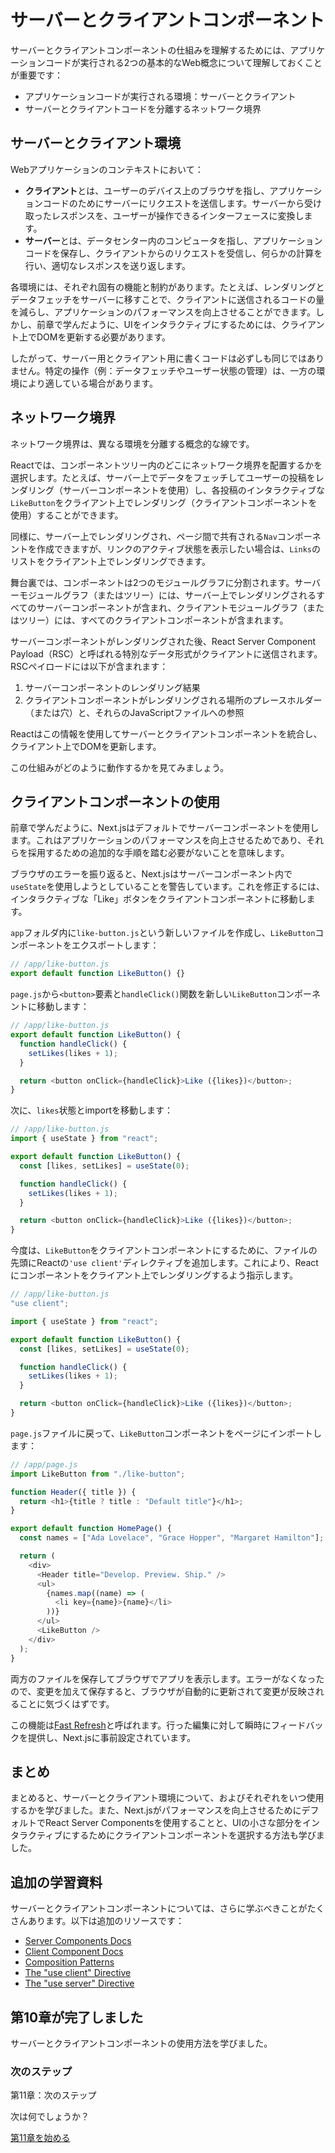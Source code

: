 # サーバーとクライアントコンポーネント

サーバーとクライアントコンポーネントの仕組みを理解するためには、アプリケーションコードが実行される2つの基本的なWeb概念について理解しておくことが重要です：

- アプリケーションコードが実行される環境：サーバーとクライアント
- サーバーとクライアントコードを分離するネットワーク境界

## サーバーとクライアント環境

Webアプリケーションのコンテキストにおいて：

- **クライアント**とは、ユーザーのデバイス上のブラウザを指し、アプリケーションコードのためにサーバーにリクエストを送信します。サーバーから受け取ったレスポンスを、ユーザーが操作できるインターフェースに変換します。
- **サーバー**とは、データセンター内のコンピュータを指し、アプリケーションコードを保存し、クライアントからのリクエストを受信し、何らかの計算を行い、適切なレスポンスを送り返します。

各環境には、それぞれ固有の機能と制約があります。たとえば、レンダリングとデータフェッチをサーバーに移すことで、クライアントに送信されるコードの量を減らし、アプリケーションのパフォーマンスを向上させることができます。しかし、前章で学んだように、UIをインタラクティブにするためには、クライアント上でDOMを更新する必要があります。

したがって、サーバー用とクライアント用に書くコードは必ずしも同じではありません。特定の操作（例：データフェッチやユーザー状態の管理）は、一方の環境により適している場合があります。

## ネットワーク境界

ネットワーク境界は、異なる環境を分離する概念的な線です。

Reactでは、コンポーネントツリー内のどこにネットワーク境界を配置するかを選択します。たとえば、サーバー上でデータをフェッチしてユーザーの投稿をレンダリング（サーバーコンポーネントを使用）し、各投稿のインタラクティブな`LikeButton`をクライアント上でレンダリング（クライアントコンポーネントを使用）することができます。

同様に、サーバー上でレンダリングされ、ページ間で共有される`Nav`コンポーネントを作成できますが、リンクのアクティブ状態を表示したい場合は、`Links`のリストをクライアント上でレンダリングできます。

舞台裏では、コンポーネントは2つのモジュールグラフに分割されます。サーバーモジュールグラフ（またはツリー）には、サーバー上でレンダリングされるすべてのサーバーコンポーネントが含まれ、クライアントモジュールグラフ（またはツリー）には、すべてのクライアントコンポーネントが含まれます。

サーバーコンポーネントがレンダリングされた後、React Server Component Payload（RSC）と呼ばれる特別なデータ形式がクライアントに送信されます。RSCペイロードには以下が含まれます：

1. サーバーコンポーネントのレンダリング結果
2. クライアントコンポーネントがレンダリングされる場所のプレースホルダー（または穴）と、それらのJavaScriptファイルへの参照

Reactはこの情報を使用してサーバーとクライアントコンポーネントを統合し、クライアント上でDOMを更新します。

この仕組みがどのように動作するかを見てみましょう。

## クライアントコンポーネントの使用

前章で学んだように、Next.jsはデフォルトでサーバーコンポーネントを使用します。これはアプリケーションのパフォーマンスを向上させるためであり、それらを採用するための追加的な手順を踏む必要がないことを意味します。

ブラウザのエラーを振り返ると、Next.jsはサーバーコンポーネント内で`useState`を使用しようとしていることを警告しています。これを修正するには、インタラクティブな「Like」ボタンをクライアントコンポーネントに移動します。

`app`フォルダ内に`like-button.js`という新しいファイルを作成し、`LikeButton`コンポーネントをエクスポートします：

```javascript
// /app/like-button.js
export default function LikeButton() {}
```

`page.js`から`<button>`要素と`handleClick()`関数を新しい`LikeButton`コンポーネントに移動します：

```javascript
// /app/like-button.js
export default function LikeButton() {
  function handleClick() {
    setLikes(likes + 1);
  }

  return <button onClick={handleClick}>Like ({likes})</button>;
}
```

次に、`likes`状態とimportを移動します：

```javascript
// /app/like-button.js
import { useState } from "react";

export default function LikeButton() {
  const [likes, setLikes] = useState(0);

  function handleClick() {
    setLikes(likes + 1);
  }

  return <button onClick={handleClick}>Like ({likes})</button>;
}
```

今度は、`LikeButton`をクライアントコンポーネントにするために、ファイルの先頭にReactの`'use client'`ディレクティブを追加します。これにより、Reactにコンポーネントをクライアント上でレンダリングするよう指示します。

```javascript
// /app/like-button.js
"use client";

import { useState } from "react";

export default function LikeButton() {
  const [likes, setLikes] = useState(0);

  function handleClick() {
    setLikes(likes + 1);
  }

  return <button onClick={handleClick}>Like ({likes})</button>;
}
```

`page.js`ファイルに戻って、`LikeButton`コンポーネントをページにインポートします：

```javascript
// /app/page.js
import LikeButton from "./like-button";

function Header({ title }) {
  return <h1>{title ? title : "Default title"}</h1>;
}

export default function HomePage() {
  const names = ["Ada Lovelace", "Grace Hopper", "Margaret Hamilton"];

  return (
    <div>
      <Header title="Develop. Preview. Ship." />
      <ul>
        {names.map((name) => (
          <li key={name}>{name}</li>
        ))}
      </ul>
      <LikeButton />
    </div>
  );
}
```

両方のファイルを保存してブラウザでアプリを表示します。エラーがなくなったので、変更を加えて保存すると、ブラウザが自動的に更新されて変更が反映されることに気づくはずです。

この機能は[Fast Refresh](https://nextjs.org/docs/architecture/fast-refresh)と呼ばれます。行った編集に対して瞬時にフィードバックを提供し、Next.jsに事前設定されています。

## まとめ

まとめると、サーバーとクライアント環境について、およびそれぞれをいつ使用するかを学びました。また、Next.jsがパフォーマンスを向上させるためにデフォルトでReact Server Componentsを使用することと、UIの小さな部分をインタラクティブにするためにクライアントコンポーネントを選択する方法も学びました。

## 追加の学習資料

サーバーとクライアントコンポーネントについては、さらに学ぶべきことがたくさんあります。以下は追加のリソースです：

- [Server Components Docs](https://nextjs.org/docs/app/building-your-application/rendering/server-components)
- [Client Component Docs](https://nextjs.org/docs/app/building-your-application/rendering/client-components)
- [Composition Patterns](https://nextjs.org/docs/app/building-your-application/rendering/composition-patterns)
- [The "use client" Directive](https://react.dev/reference/react/use-client)
- [The "use server" Directive](https://react.dev/reference/react/use-server)

## 第10章が完了しました

サーバーとクライアントコンポーネントの使用方法を学びました。

### 次のステップ

第11章：次のステップ

次は何でしょうか？

[第11章を始める](https://nextjs.org/learn/react-foundations/next-steps)
